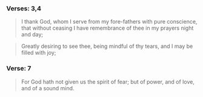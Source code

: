 ### Verses: 3,4
> I thank God, whom I serve from my fore-fathers with pure conscience, that without ceasing I have remembrance of thee in my prayers night and day;

> Greatly desiring to see thee, being mindful of thy tears, and I may be filled with joy;

### Verse: 7
> For God hath not given us the spirit of fear; but of power, and of love, and of a sound mind.